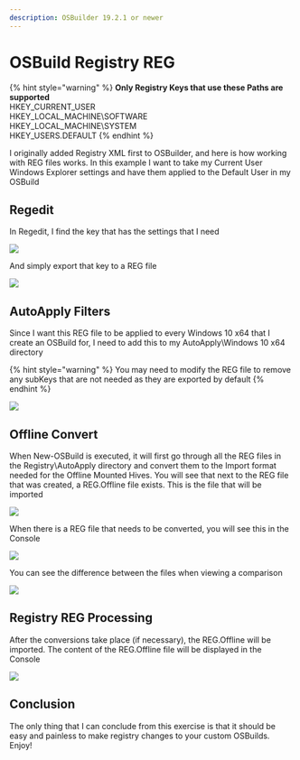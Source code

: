 ```yaml
---
description: OSBuilder 19.2.1 or newer
---
```


# OSBuild Registry REG

{% hint style="warning" %}
**Only Registry Keys that use these Paths are supported**  
HKEY\_CURRENT\_USER  
HKEY\_LOCAL\_MACHINE\SOFTWARE  
HKEY\_LOCAL\_MACHINE\SYSTEM  
HKEY\_USERS\.DEFAULT
{% endhint %}

I originally added Registry XML first to OSBuilder, and here is how working with REG files works.  In this example I want to take my Current User Windows Explorer settings and have them applied to the Default User in my OSBuild

## Regedit

In Regedit, I find the key that has the settings that I need

![](../../../../.gitbook/assets/2019-02-01_13-27-22.png)

And simply export that key to a REG file

![](../../../../.gitbook/assets/2019-02-01_13-27-57.png)

## AutoApply Filters

Since I want this REG file to be applied to every Windows 10 x64 that I create an OSBuild for, I need to add this to my AutoApply\Windows 10 x64 directory

{% hint style="warning" %}
You may need to modify the REG file to remove any subKeys that are not needed as they are exported by default
{% endhint %}

![](../../../../.gitbook/assets/2019-02-01_13-28-39.png)

## Offline Convert

When New-OSBuild is executed, it will first go through all the REG files in the Registry\AutoApply directory and convert them to the Import format needed for the Offline Mounted Hives.  You will see that next to the REG file that was created, a REG.Offline file exists.  This is the file that will be imported

![](../../../../.gitbook/assets/2019-02-01_13-35-23.png)

When there is a REG file that needs to be converted, you will see this in the Console

![](../../../../.gitbook/assets/2019-02-01_13-38-39.png)

You can see the difference between the files when viewing a comparison

![](../../../../.gitbook/assets/2019-02-01_13-43-20.png)

## Registry REG Processing

After the conversions take place \(if necessary\), the REG.Offline will be imported.  The content of the REG.Offline file will be displayed in the Console

![](../../../../.gitbook/assets/2019-02-01_13-38-39b.png)

## Conclusion

The only thing that I can conclude from this exercise is that it should be easy and painless to make registry changes to your custom OSBuilds.  Enjoy!

